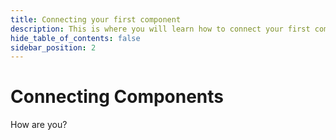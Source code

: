 ```yaml
---
title: Connecting your first component
description: This is where you will learn how to connect your first component.
hide_table_of_contents: false
sidebar_position: 2
---
```


# Connecting Components

How are you?
